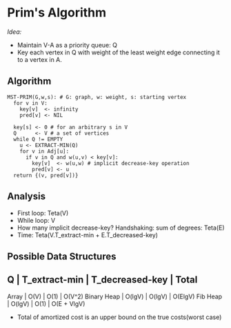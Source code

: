 # Prim's Algorithm

*Idea:*

- Maintain V-A as a priority queue: Q
- Key each vertex in Q with weight of the least weight edge connecting it to a
  vertex in A.

## Algorithm

```shell
MST-PRIM(G,w,s): # G: graph, w: weight, s: starting vertex
  for v in V:
    key[v]  <- infinity
    pred[v] <- NIL

  key[s] <- 0 # for an arbitrary s in V
  Q      <- V # a set of vertices
  while Q != EMPTY
    u <- EXTRACT-MIN(Q)
    for v in Adj[u]:
      if v in Q and w(u,v) < key[v]:
        key[v]  <- w(u,w) # implicit decrease-key operation
        pred[v] <- u
  return {(v, pred[v])}
```

## Analysis

- First loop: Teta(V)
- While loop: V
- How many implicit decrease-key? Handshaking: sum of degrees: Teta(E)
- Time: Teta(V.T_extract-min + E.T_decreased-key)

## Possible Data Structures

Q           | T_extract-min | T_decreased-key | Total
---------------------------------------------------------
Array       | O(V)          | O(1)            | O(V^2)
Binary Heap | O(lgV)        | O(lgV)          | O(ElgV)
Fib Heap    | O(lgV)        | O(1)            | O(E + VlgV)

* Total of amortized cost is an upper bound on the true costs(worst case)
